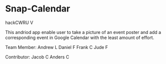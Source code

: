 # Snap-Calendar
hackCWRU V

This andriod app enable user to take a picture of an event poster and add a corresponding event in Google Calendar with the least amount of effort.

Team Member:
Andrew L
Daniel F
Frank C
Jude F

Contributor:
Jacob C
Anders C
